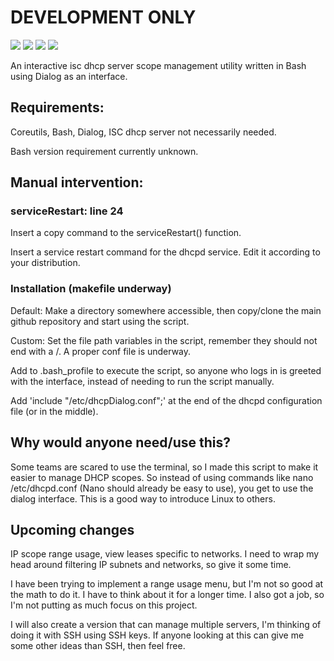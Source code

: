 # DEVELOPMENT ONLY
<a href="./LICENSE"><img src="https://img.shields.io/github/license/Greenlandicsmiley/dhcpDialog?color=Green&style=flat-square"></a>
<a href="https://github.com/Greenlandicsmiley/dhcpDialog/releases"><img src="https://img.shields.io/github/v/tag/Greenlandicsmiley/dhcpDialog?color=Green&label=version&style=flat-square"></a>
<img src="https://img.shields.io/github/languages/top/Greenlandicsmiley/dhcpDialog?color=Green&style=flat-square">
<img src="https://img.shields.io/github/last-commit/Greenlandicsmiley/dhcpDialog/main?color=Green&style=flat-square"> 

An interactive isc dhcp server scope management utility written in Bash using Dialog as an interface.

## Requirements:

Coreutils, Bash, Dialog, ISC dhcp server not necessarily needed.

Bash version requirement currently unknown.

## Manual intervention:

### serviceRestart: line 24

Insert a copy command to the serviceRestart() function.

Insert a service restart command for the dhcpd service. Edit it according to your distribution.

### Installation (makefile underway)

Default: Make a directory somewhere accessible, then copy/clone the main github repository and start using the script.

Custom: Set the file path variables in the script, remember they should not end with a /. A proper conf file is underway.

Add to .bash_profile to execute the script, so anyone who logs in is greeted with the interface, instead of needing to run the script manually.

Add 'include "/etc/dhcpDialog.conf";' at the end of the dhcpd configuration file (or in the middle).


## Why would anyone need/use this?

Some teams are scared to use the terminal, so I made this script to make it easier to manage DHCP scopes. So instead of using commands like nano /etc/dhcpd.conf (Nano should already be easy to use), you get to use the dialog interface. This is a good way to introduce Linux to others.


## Upcoming changes

IP scope range usage, view leases specific to networks. I need to wrap my head around filtering IP subnets and networks, so give it some time.

I have been trying to implement a range usage menu, but I'm not so good at the math to do it. I have to think about it for a longer time. I also got a job, so I'm not putting as much focus on this project.

I will also create a version that can manage multiple servers, I'm thinking of doing it with SSH using SSH keys. If anyone looking at this can give me some other ideas than SSH, then feel free.
